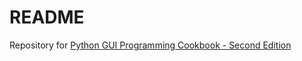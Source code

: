 # README
Repository for [Python GUI Programming Cookbook - Second Edition](https://subscription.packtpub.com/book/application_development/9781787129450)